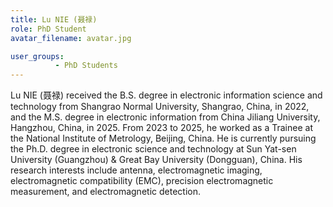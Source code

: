 ```yaml
---
title: Lu NIE (聂禄)
role: PhD Student
avatar_filename: avatar.jpg

user_groups:
          - PhD Students
---
```




Lu NIE (聂禄) received the B.S. degree in electronic information science and technology from Shangrao Normal University, Shangrao, China, in 2022, and the M.S. degree in electronic information from China Jiliang University, Hangzhou, China, in 2025. From 2023 to 2025, he worked as a Trainee at the National Institute of Metrology, Beijing, China. He is currently pursuing the Ph.D. degree in electronic science and technology at Sun Yat-sen University (Guangzhou) & Great Bay University (Dongguan), China. His research interests include antenna, electromagnetic imaging, electromagnetic compatibility (EMC), precision electromagnetic measurement, and electromagnetic detection.

